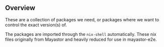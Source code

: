 ## Overview

These are a collection of packages we need, or packages where we
want to control the exact version(s) of.

The packages are imported through the `nix-shell` automatically. 
These nix files originally from Mayastor and heavily reduced
for use in mayastor-e2e. 
